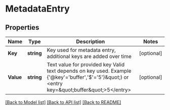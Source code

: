 # MetadataEntry

## Properties
Name | Type | Description | Notes
------------ | ------------- | ------------- | -------------
**Key** | **string** | Key used for metadata entry, additional keys are added over time | [optional] 
**Value** | **string** | Text value for provided key Valid text depends on key used. Example  {&#39;@key&#39;&#x3D;&#39;buffer&#39;,&#39;$&#39;&#x3D;&#39;5&#39;}\&quot;) or &lt;entry key&#x3D;\&quot;buffer\&quot;&gt;5&lt;/entry&gt; | [optional] 

[[Back to Model list]](../README.md#documentation-for-models) [[Back to API list]](../README.md#documentation-for-api-endpoints) [[Back to README]](../README.md)


